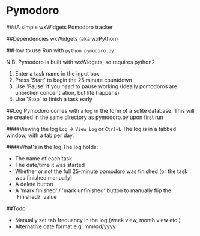 # Pymodoro
###A simple wxWidgets Pomodoro tracker

##Dependencies
wxWidgets (aka wxPython)

##How to use
Run with `python pymodoro.py`

N.B. Pymodoro is built with wxWidgets, so requires python2

1. Enter a task name in the input box
2. Press 'Start' to begin the 25 minute countdown
3. Use 'Pause' if you _need_ to pause working (Ideally pomodoros are unbroken concentration, but life happens)
4. Use 'Stop' to finish a task early

##Log
Pymodoro comes with a log in the form of a sqlite database. This will be created in the same directory as pymodoro.py upon first run

####Viewing the log
`Log` -> `View Log` or `Ctrl+L`
The log is in a tabbed window, with a tab per day.

####What's in the log
The log holds:
- The name of each task
- The date/time it was started
- Whether or not the full 25-minute pomodoro was finished (or the task was finished manually)
- A delete button
- A 'mark finished' / 'mark unfinished' button to manually flip the 'Finished?' value




##Todo
- Manually set tab frequency in the log (week view, month view etc.)
- Alternative date format e.g. mm/dd/yyyy
